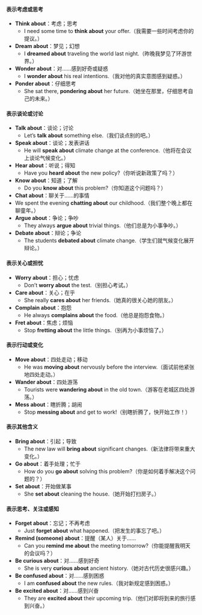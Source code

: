 #### **表示考虑或思考**  
- **Think about**：考虑；思考  
  - I need some time to **think about** your offer.（我需要一些时间考虑你的提议。）  
- **Dream about**：梦见；幻想  
  - I **dreamed about** traveling the world last night.（昨晚我梦见了环游世界。）  
- **Wonder about**：对……感到好奇或疑惑  
  - I **wonder about** his real intentions.（我对他的真实意图感到疑惑。）  
- **Ponder about**：仔细思考  
  - She sat there, **pondering about** her future.（她坐在那里，仔细思考自己的未来。）  
 
#### **表示谈论或讨论**  
- **Talk about**：谈论；讨论  
  - Let’s **talk about** something else.（我们谈点别的吧。）  
- **Speak about**：谈论；发表讲话  
  - He will **speak about** climate change at the conference.（他将在会议上谈论气候变化。）  
- **Hear about**：听说；得知  
  - Have you **heard about** the new policy?（你听说新政策了吗？）  
- **Know about**：知道；了解  
  - Do you **know about** this problem?（你知道这个问题吗？）  
 - **Chat about**：聊关于……的事情  
  - We spent the evening **chatting about** our childhood.（我们整个晚上都在聊童年。）  
- **Argue about**：争论；争吵  
  - They always **argue about** trivial things.（他们总是为小事争吵。）   
- **Debate about**：辩论；争论  
  - The students **debated about** climate change.（学生们就气候变化展开辩论。）  
 
#### **表示关心或担忧**  
- **Worry about**：担心；忧虑  
  - Don’t **worry about** the test.（别担心考试。）  
- **Care about**：关心；在乎  
  - She really **cares about** her friends.（她真的很关心她的朋友。）  
- **Complain about**：抱怨  
  - He always **complains about** the food.（他总是抱怨食物。）  
- **Fret about**：焦虑；烦恼  
  - Stop **fretting about** the little things.（别再为小事烦恼了。）  
 
#### **表示行动或变化**  
- **Move about**：四处走动；移动  
  - He was **moving about** nervously before the interview.（面试前他紧张地四处走动。）  
- **Wander about**：四处游荡  
  - Tourists were **wandering about** in the old town.（游客在老城区四处游荡。）  
- **Mess about**：瞎折腾；胡闹  
  - Stop **messing about** and get to work!（别瞎折腾了，快开始工作！）  
 
#### **表示其他含义**  
- **Bring about**：引起；导致  
  - The new law will **bring about** significant changes.（新法律将带来重大变化。）  
- **Go about**：着手处理；忙于  
  - How do you **go about** solving this problem?（你是如何着手解决这个问题的？）  
- **Set about**：开始做某事  
  - She **set about** cleaning the house.（她开始打扫房子。）  

#### **表示思考、关注或感知**  
- **Forget about**：忘记；不再考虑  
  - Just **forget about** what happened.（把发生的事忘了吧。）  
- **Remind (someone) about**：提醒（某人）关于……  
  - Can you **remind me about** the meeting tomorrow?（你能提醒我明天的会议吗？）  
- **Be curious about**：对……感到好奇  
  - She is very **curious about** ancient history.（她对古代历史很感兴趣。）  
- **Be confused about**：对……感到困惑  
  - I am **confused about** the new rules.（我对新规定感到困惑。）  
- **Be excited about**：对……感到兴奋  
  - They are **excited about** their upcoming trip.（他们对即将到来的旅行感到兴奋。）  
 

